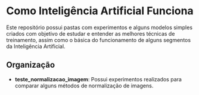 # Como Inteligência Artificial Funciona
Este repositório possui pastas com experimentos e alguns modelos simples criados com objetivo de estudar e entender as melhores técnicas de treinamento, assim como o básica do funcionamento de alguns segmentos da Inteligência Artificial.

## Organização
- **teste_normalizacao_imagem**: Possui experimentos realizados para comparar alguns métodos de normalização de imagens.
